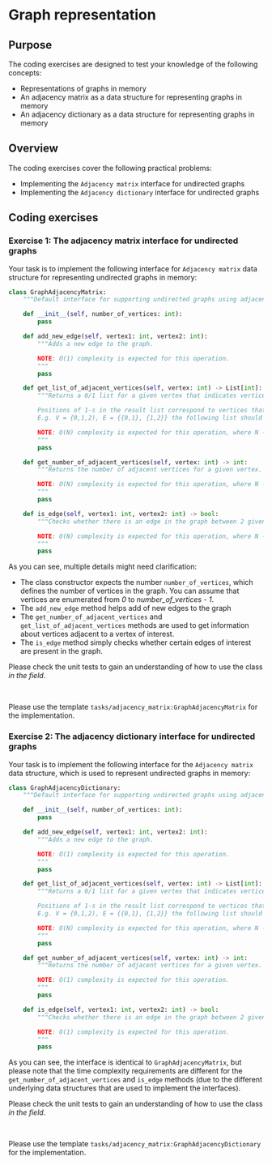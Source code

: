 # Graph representation

## Purpose

The coding exercises are designed to test your knowledge of the following concepts:

* Representations of graphs in memory
* An adjacency matrix as a data structure for representing graphs in memory
* An adjacency dictionary as a data structure for representing graphs in memory

## Overview

The coding exercises cover the following practical problems:
* Implementing the `Adjacency matrix` interface for undirected graphs
* Implementing the `Adjacency dictionary` interface for undirected graphs

## Coding exercises

### Exercise 1: The adjacency matrix interface for undirected graphs

Your task is to implement the following interface for `Adjacency matrix` data structure for representing undirected graphs in memory:

```python
class GraphAdjacencyMatrix:
    """Default interface for supporting undirected graphs using adjacency matrix."""

    def __init__(self, number_of_vertices: int):
        pass

    def add_new_edge(self, vertex1: int, vertex2: int):
        """Adds a new edge to the graph.

        NOTE: O(1) complexity is expected for this operation.
        """
        pass

    def get_list_of_adjacent_vertices(self, vertex: int) -> List[int]:
        """Returns a 0/1 list for a given vertex that indicates vertices adjacent to it.

        Positions of 1-s in the result list correspond to vertices that are adjacent to a given vertex.
        E.g. V = {0,1,2), E = {{0,1}, {1,2}} the following list should be returned for the vertex 0: [0, 1, 0].

        NOTE: O(N) complexity is expected for this operation, where N - the number of vertices in the graph.
        """
        pass

    def get_number_of_adjacent_vertices(self, vertex: int) -> int:
        """Returns the number of adjacent vertices for a given vertex.

        NOTE: O(N) complexity is expected for this operation, where N - the number of vertices in the graph.
        """
        pass

    def is_edge(self, vertex1: int, vertex2: int) -> bool:
        """Checks whether there is an edge in the graph between 2 given vertices.

        NOTE: O(N) complexity is expected for this operation, where N - the number of vertices in the graph.
        """
        pass
```

As you can see, multiple details might need clarification:
* The class constructor expects the number `number_of_vertices`, which defines the number of vertices in the graph. You can assume that vertices are enumerated from *0* to *number_of_vertices - 1*.
* The `add_new_edge` method helps add of new edges to the graph
* The `get_number_of_adjacent_vertices` and `get_list_of_adjacent_vertices` methods are used to get information about vertices adjacent to a vertex of interest.
* The `is_edge` method simply checks whether certain edges of interest are present in the graph.

Please check the unit tests to gain an understanding of how to use the class *in the field*.

<br>

Please use the template `tasks/adjacency_matrix:GraphAdjacencyMatrix` for the implementation.


### Exercise 2: The adjacency dictionary interface for undirected graphs
Your task is to implement the following interface for the `Adjacency matrix` data structure, which is used to represent undirected graphs in memory:

```python
class GraphAdjacencyDictionary:
    """Default interface for supporting undirected graphs using adjacency dictionary."""

    def __init__(self, number_of_vertices: int):
        pass

    def add_new_edge(self, vertex1: int, vertex2: int):
        """Adds a new edge to the graph.

        NOTE: O(1) complexity is expected for this operation.
        """
        pass

    def get_list_of_adjacent_vertices(self, vertex: int) -> List[int]:
        """Returns a 0/1 list for a given vertex that indicates vertices adjacent to it.

        Positions of 1-s in the result list correspond to vertices that are adjacent to a given vertex.
        E.g. V = {0,1,2), E = {{0,1}, {1,2}} the following list should be returned for the vertex 0: [0, 1, 0].

        NOTE: O(N) complexity is expected for this operation, where N - the number of vertices in the graph.
        """
        pass

    def get_number_of_adjacent_vertices(self, vertex: int) -> int:
        """Returns the number of adjacent vertices for a given vertex.

        NOTE: O(1) complexity is expected for this operation.
        """
        pass

    def is_edge(self, vertex1: int, vertex2: int) -> bool:
        """Checks whether there is an edge in the graph between 2 given vertices.

        NOTE: O(1) complexity is expected for this operation.
        """
        pass
```

As you can see, the interface is identical to `GraphAdjacencyMatrix`, but please note that the time complexity requirements are different for the `get_number_of_adjacent_vertices` and `is_edge` methods (due to the different underlying data structures that are used to implement the interfaces).

Please check the unit tests to gain an understanding of how to use the class *in the field*.

<br>

Please use the template `tasks/adjacency_matrix:GraphAdjacencyDictionary` for the implementation.